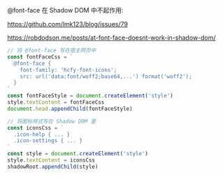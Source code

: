 @font-face 在 Shadow DOM 中不起作用:

https://github.com/lmk123/blog/issues/79

https://robdodson.me/posts/at-font-face-doesnt-work-in-shadow-dom/

```js
// 将 @font-face 写在宿主网页中
const fontFaceCss = `
  @font-face {
    font-family: 'hcfy-font-icons';
    src: url('data:font/woff2;base64,...') format('woff2');
  }
`
const fontFaceStyle = document.createElement('style')
style.textContent = fontFaceCss
document.head.appendChild(fontFaceStyle)

// 将图标样式写在 Shadow DOM 里
const iconsCss = `
  .icon-help { ... }
  .icon-settings { ... }
`
const style = document.createElement('style')
style.textContent = iconsCss
shadowRoot.appendChild(style)
```
